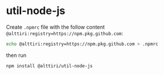 # util-node-js

Create `.npmrc` file with the follow content `@alttiri:registry=https://npm.pkg.github.com`:
```bash
echo @alttiri:registry=https://npm.pkg.github.com > .npmrc
```

then run

```bash
npm install @alttiri/util-node-js
```
